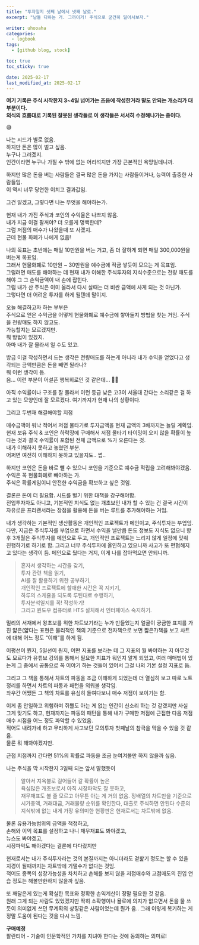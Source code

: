 ```yaml
---
title: "투자일지 셋째 날에서 넷째 날로."
excerpt: "남들 다하는 거. 그까이거! 주식으로 굳건히 일어서보자."

writer: uhooaha
categories:
  - logbook
tags:
  - [github blog, stock]

toc: true
toc_sticky: true

date: 2025-02-17
last_modified_at: 2025-02-17
---
```


**여기 기록은 주식 시작한지 3~4일 넘어가는 즈음에 작성한거라 말도 안되는 개소리가 대부분이다.**     
**의식의 흐름대로 기록된 잘못된 생각들로 이 생각들은 서서히 수정해나가는 중이다.**        

:sweat_smile:	

나는 시드가 별로 없음.        
하지만 돈은 많이 벌고 싶음.         
누구나 그러겠지.     
인간이라면 누구나 가질 수 밖에 없는 어리석지만 가장 근본적인 욕망일테니까.        

하지만 많은 돈을 버는 사람들은 결국 많은 돈을 가지는 사람들이거나, 능력이 출중한 사람들임.        
이 역시 너무 당연한 이치고 결과값임.    

그건 알겠고, 그렇다면 나는 무엇을 해야하는가. 

현재 내가 가진 주식과 코인의 수익율은 나쁘지 않음.         
내가 지금 이걸 팔꺼야? 더 오를게 명백한데?        
그럼 저점의 매수가 나왔을때 또 사겠지.    
근데 현물 화폐가 나에게 없음!       

나의 목표는 초반에는 매일 10만원을 버는 거고, 좀 더 잘하게 되면 매일 300,000원을 버는게 목표임.      
그래서 현물화폐로 10만원 ~ 30만원을 예수금에 적금 쌓듯이 모으는 게 목표임.       
그럴려면 매도를 해야하는 데 현재 내가 이해한 주식투자의 지식수준으로는 전량 매도를 해야 그 그 손익금액이 내 손에 잡힌다.        
그럼 내가 산 주식은 이미 올라서 다시 살때는 더 비싼 금액에 사게 되는 것 아닌가.       
그렇다면 더 어려운 투자를 하게 될텐데 말이지.           

오늘 해결하고자 하는 부부은     
주식으로 얻은 수익금을 어떻게 현물화폐로 예수금에 쌓아둘지 방법을 찾는 거임.
주식을 전량매도 하지 않고도.   
가능할지는 모르겠지만.     
뭐 방법이 있겠지.     
아마 내가 잘 몰라서 일 수도 있고.     

방금 이걸 작성하면서 드는 생각은 전량매도를 하는게 아니라 내가 수익을 얻었다고 생각되는 금액만큼은 돈을 빼면 될라나?    
뭐 이런 생각이 듬.    
음... 이런 부분이 어설픈 행복회로인 것 같은데... :face_with_spiral_eyes:	

아직 수익률이나 구조를 잘 몰라서 이런 등급 낮은 고3이 서울대 간다는 소리같은 걸 하고 있는 모양인데 잘 모르겠다. 
여기까지가 현재 나의 상황이다. 

그리고 두번재 해결해야할 지점      

매수금액이 워낙 적어서 저점 물타기로 투자금액을 현재 금액의 3배까지는 늘릴 계획임.           
현재 보유 주식 & 코인은 하락장에 구매해서 저점 물타기 타이밍이 오지 않을 확률이 높다는 것과 결국 수익률이 포함된 전체 금액으로 %가 오른다는 것.      
내가 이해하지 못하고 놓쳤던 부분.    
어쩌면 여전히 이해하지 못하고 있을지도.. 쩝..       

하지만 코인은 돈을 바로 뺼 수 있으니 코인을 기준으로 예수금 적립을 고려해봐야겠음.      
수익은 꼭 현물화폐로 빼야하는 가.      
주식은 확률게임이니 안전한 수익금을 확보하고 싶은 것임.       


결론은 돈이 더 필요함.
시드를 벌기 위한 대책을 강구해야함.  
전업투자자도 아니고, 기본적인 지식도 없는 개초보인 내가 할 수 있는 건 결국 시간이 자유로운 프리랜서라는 장점을 활용해 돈을 버는 루트를 추가해야하는 거임.

내가 생각하는 기본적인 생산활동은 개인적인 프로젝트가 메인이고, 주식투자는 부업임. 
다만, 지금은 주식투자를 부업으로 하면서 수익을 낼만큼 돈도 정보도 지식도 없으니 향후 3개월은 주식투자를 메인으로 두고, 개인적인 프로젝트는 느리지 않게 일정에 맞춰 진행하기로 하기로 함. 
그리고 너무 주식투자에 올인하고 있으니까 사고가 또 편협해지고 있다는 생각이 듬. 
메인으로 뒀다는 거지, 이게 나를 잡아먹으면 안되니까. 

> 혼자서 생각하는 시간을 갖기,     
> 투자 관련 책을 읽기,     
> AI를 잘 활용하기 위한 공부하기,     
> 개인적인 프로젝트에 할애한 시간은 꼭 지키기,     
> 하루의 스케쥴을 되도록 루틴대로 수행하기,    
> 투자분석일지를 꼭! 작성하기!      
> 그리고 윈도우 컴퓨터로 HTS 설치해서 인터페이스 숙지하기.      

밀리의 서재에서 왕초보를 위한 차트보기라는 누가 만들었는지 얼굴이 궁금한 표지를 가진 얇은(얇다는 표현은 물리적인 책의 기준으로 전자책으로 보면 짧은?)책을 보고 차트에 대해 어느 정도 “이해”를 하게 됨.      

이평선이 뭔지, 5일선이 뭔지, 어떤 지표를 보라는 데 그 지표의 뭘 봐야하는 지 아무것도 모르다가 유튜브 강의를 통해서 필요한 지표가 뭐인지 알게 되었고, 여러 매매법이 있는게 그 중에서 공통으로 꼭 이야기 하는 것들이 있어서 그걸 나의 기본 설정 지표로 둠. 

그리고 그 책을 통해서 차트의 파동을 조금 이해하게 되었는데 더 열심히 보고 따로 노트 정리를 하면서 차트의 파동과 패턴을 외워볼 생각임.     
좌우간 어쨌든 그 책의 차트를 유심히 들여다보니 매수 저점이 보이기는 함.      

이게 좀 안일하고 위험하며 쥐뿔도 아는 게 없는 인간이 신소리 하는 것 같겠지만 사실 그게 맞기도 하고, 현재까지는 파동의 패턴을 통해 내가 구매한 저점에 근접한 다음 저점 매수 시점을 어느 정도 파악할 수 있었음.    
적어도 내려가네 하고 무리하게 사고보던 모의투자 첫째날의 참극을 막을 수 있을 것 같음.    
물론 뭐 해봐야겠지만.      

근접 지점까지 간다면 51%의 확률로 파동을 조금 눈여겨볼만 하지 않을까 싶음.      

나는 주식을 막 시작한지 3일째 되는 앞서 말했듯이     

> 알아서 지옥불로 걸어들어 갈 확률이 높은      
> 욕심많은 개초보로서 아직 시장파악도 잘 못하고,        
> 재무재표도 볼 줄 모르고 아무튼 아는 게 거의 없음. 
> 정배열의 차트만을 기준으로 시가총액, 거래대금, 거래물량 순위를 확인한다, 대출로 주식하면 안된다 수준의 지식밖에 없는 내게 가장 유의미한 현황판은 현재로서는 차트밖에 없음.


물론 유용가능범위의 금액을 책정하고,    
손해와 이익 목표를 설정하고 나니 재무재표도 봐야겠고,    
뉴스도 봐야겠고,    
시장파악도 해야겠다는 결론에 다다랐지만      

현재로서는 내가 주식투자라는 것의 본질까지는 아니더라도 겉핥기 정도는 할 수 있을 지경이 될때까지는 차트밖에 기댈수가 없다는 것임.        
적어도 종목의 성장가능성을 차치하고 손해를 보지 않을 저점매수와 고점매도의 진입 연습 정도는 해볼만한하지 않을까 싶음.      

또 깨달은게 있는게 확실한 목표와 정확한 손익계산이 정말 필요한 것 같음.         
원래 그게 되는 사람도 있었겠지만 딱히 소확행이나 욜로에 의지가 없으면서 돈을 물 쓰듯이 의미없게 쓰던 무계획의 상징같은 사람이었는데 뭔가 음.. 그래 이렇게 복기하는 게 정말 도움이 된다는 것을 다시 느낌.   


**구매예정**     
팔란티어 - 기술이 인문학적인 가치를 지녀야 한다는 것에 동의하는 의미로! 



